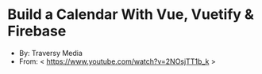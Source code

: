 # Build a Calendar With Vue, Vuetify & Firebase

* By: Traversy Media
* From: < https://www.youtube.com/watch?v=2NOsjTT1b_k >
